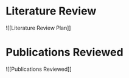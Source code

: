
# Literature Review

![[Literature Review Plan]]

# Publications Reviewed

![[Publications Reviewed]]

